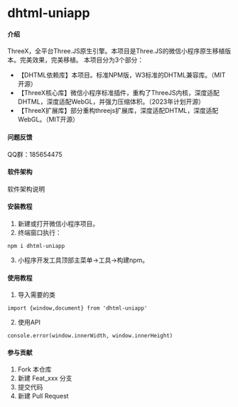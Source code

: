 # dhtml-uniapp

#### 介绍
ThreeX，全平台Three.JS原生引擎。本项目是Three.JS的微信小程序原生移植版本。完美效果，完美移植。
本项目分为3个部分：

- 【DHTML依赖库】本项目。标准NPM版，W3标准的DHTML兼容库。（MIT开源）
- 【ThreeX核心库】微信小程序标准插件，重构了ThreeJS内核，深度适配DHTML，深度适配WebGL，并强力压缩体积。（2023年计划开源）
- 【ThreeX扩展库】部分重构threejs扩展库，深度适配DHTML，深度适配WebGL。（MIT开源）


#### 问题反馈
QQ群：185654475

#### 软件架构
软件架构说明


#### 安装教程

1. 新建或打开微信小程序项目。
2. 终端窗口执行：

```
npm i dhtml-uniapp
```

3. 小程序开发工具顶部主菜单->工具->构建npm。

#### 使用教程
1. 导入需要的类

```
import {window,document} from 'dhtml-uniapp'
```

2. 使用API

```
console.error(window.innerWidth, window.innerHeight)
```



#### 参与贡献

1.  Fork 本仓库
2.  新建 Feat_xxx 分支
3.  提交代码
4.  新建 Pull Request
